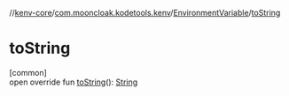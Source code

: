 //[kenv-core](../../../index.md)/[com.mooncloak.kodetools.kenv](../index.md)/[EnvironmentVariable](index.md)/[toString](to-string.md)

# toString

[common]\
open override fun [toString](to-string.md)(): [String](https://kotlinlang.org/api/latest/jvm/stdlib/kotlin/-string/index.html)
